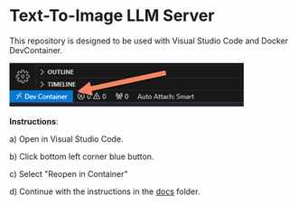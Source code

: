 # Text-To-Image LLM Server

This repository is designed to be used with Visual Studio Code and Docker DevContainer.

![alt text](img/dev-container.png)

**Instructions**:

a) Open in Visual Studio Code.

b) Click bottom left corner blue button.

c) Select "Reopen in Container"

d) Continue with the instructions in the [docs](./docs/gai-tti.ipynb) folder.
